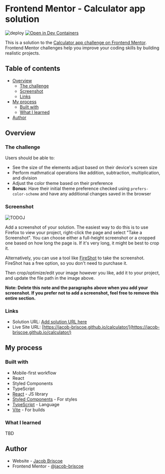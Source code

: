 # Frontend Mentor - Calculator app solution

![deploy](https://github.com/jacob-briscoe/calculator/blob/main/.github/workflows/deploy.yml)
[![Open in Dev Containers](https://img.shields.io/static/v1?label=Dev%20Containers&message=Open&color=blue&logo=visualstudiocode)](https://vscode.dev/redirect?url=vscode://ms-vscode-remote.remote-containers/cloneInVolume?url=https://github.com/jacob-briscoe/calculator)

This is a solution to the [Calculator app challenge on Frontend Mentor](https://www.frontendmentor.io/challenges/calculator-app-9lteq5N29). Frontend Mentor challenges help you improve your coding skills by building realistic projects.

## Table of contents

- [Overview](#overview)
  - [The challenge](#the-challenge)
  - [Screenshot](#screenshot)
  - [Links](#links)
- [My process](#my-process)
  - [Built with](#built-with)
  - [What I learned](#what-i-learned)
- [Author](#author)

## Overview

### The challenge

Users should be able to:

- See the size of the elements adjust based on their device's screen size
- Perform mathmatical operations like addition, subtraction, multiplication, and division
- Adjust the color theme based on their preference
- **Bonus**: Have their initial theme preference checked using `prefers-color-scheme` and have any additional changes saved in the browser

### Screenshot

![TODOJ](./screenshot.jpg)

Add a screenshot of your solution. The easiest way to do this is to use Firefox to view your project, right-click the page and select "Take a Screenshot". You can choose either a full-height screenshot or a cropped one based on how long the page is. If it's very long, it might be best to crop it.

Alternatively, you can use a tool like [FireShot](https://getfireshot.com/) to take the screenshot. FireShot has a free option, so you don't need to purchase it.

Then crop/optimize/edit your image however you like, add it to your project, and update the file path in the image above.

**Note: Delete this note and the paragraphs above when you add your screenshot. If you prefer not to add a screenshot, feel free to remove this entire section.**

### Links

- Solution URL: [Add solution URL here](https://your-solution-url.com)
- Live Site URL: [https://jacob-briscoe.github.io/calculator/](https://jacob-briscoe.github.io/calculator/)

## My process

### Built with

- Mobile-first workflow
- React
- Styled Components
- TypeScript
- [React](https://reactjs.org/) - JS library
- [Styled Components](https://styled-components.com/) - For styles
- [TypeScript](https://www.typescriptlang.org/) - Language
- [Vite](https://vitejs.dev/) - For builds

### What I learned

TBD

## Author

- Website - [Jacob Briscoe](https://github.com/jacob-briscoe)
- Frontend Mentor - [@jacob-briscoe](https://www.frontendmentor.io/profile/jacob-briscoe)
